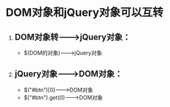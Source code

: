 # DOM对象和jQuery对象可以互转

1. ## DOM对象转--->jQuery对象：
   - $(DOM的对象)--->jQuery对象

1. ## jQuery对象--->DOM对象：
   - $("#btn")[0]--->DOM对象
   - $("#btn").get(0)--->DOM对象